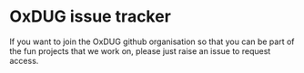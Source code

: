 # OxDUG issue tracker

If you want to join the OxDUG github organisation so that you can be part of the fun projects that we work on, please just raise an issue to request access.
